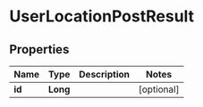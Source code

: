 

# UserLocationPostResult


## Properties

| Name | Type | Description | Notes |
|------------ | ------------- | ------------- | -------------|
|**id** | **Long** |  |  [optional] |




